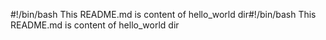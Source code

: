#!/bin/bash
This README.md is content of hello_world dir#!/bin/bash
This README.md is content of hello_world dir
